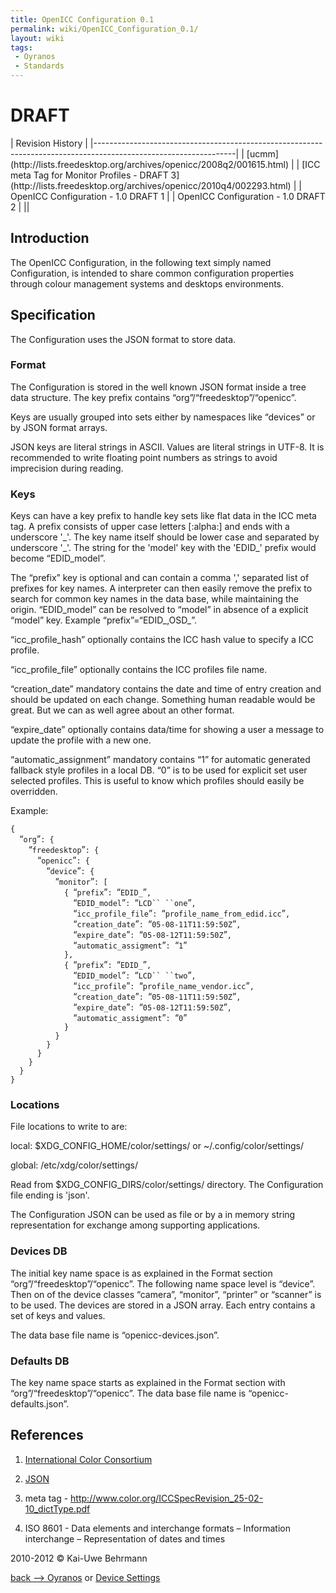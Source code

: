 ```yaml
---
title: OpenICC Configuration 0.1
permalink: wiki/OpenICC_Configuration_0.1/
layout: wiki
tags:
 - Oyranos
 - Standards
---
```


<h1>
DRAFT

</h1>
| Revision History                                                                                                |
|-----------------------------------------------------------------------------------------------------------------|
| [ucmm](http://lists.freedesktop.org/archives/openicc/2008q2/001615.html)                                        |
| [ICC meta Tag for Monitor Profiles - DRAFT 3](http://lists.freedesktop.org/archives/openicc/2010q4/002293.html) |
| OpenICC Configuration - 1.0 DRAFT 1                                                                             |
| OpenICC Configuration - 1.0 DRAFT 2                                                                             |
||

Introduction
------------

The OpenICC Configuration, in the following text simply named
Configuration, is intended to share common configuration properties
through colour management systems and desktops environments.

Specification
-------------

The Configuration uses the JSON format to store data.

### Format

The Configuration is stored in the well known JSON format inside a tree
data structure. The key prefix contains “org”/“freedesktop”/“openicc”.

Keys are usually grouped into sets either by namespaces like “devices”
or by JSON format arrays.

JSON keys are literal strings in ASCII. Values are literal strings in
UTF-8. It is recommended to write floating point numbers as strings to
avoid imprecision during reading.

### Keys

Keys can have a key prefix to handle key sets like flat data in the ICC
meta tag. A prefix consists of upper case letters \[:alpha:\] and ends
with a underscore '\_'. The key name itself should be lower case and
separated by underscore '\_'. The string for the 'model' key with the
'EDID\_' prefix would become “EDID\_model”.

The “prefix” key is optional and can contain a comma ',' separated list
of prefixes for key names. A interpreter can then easily remove the
prefix to search for common key names in the data base, while
maintaining the origin. “EDID\_model” can be resolved to “model” in
absence of a explicit “model” key. Example “prefix”=“EDID\_,OSD\_”.

“icc\_profile\_hash” optionally contains the ICC hash value to specify a
ICC profile.

“icc\_profile\_file” optionally contains the ICC profiles file name.

“creation\_date” mandatory contains the date and time of entry creation
and should be updated on each change. Something human readable would be
great. But we can as well agree about an other format.

“expire\_date” optionally contains data/time for showing a user a
message to update the profile with a new one.

“automatic\_assignment” mandatory contains “1” for automatic generated
fallback style profiles in a local DB. “0” is to be used for explicit
set user selected profiles. This is useful to know which profiles should
easily be overridden.

Example:

`{`  
`  `“`org`”`: {`  
`    `“`freedesktop`”`: {`  
`      `“`openicc`”`: {`  
`        `“`device`”`: {`  
`          `“`monitor`”`: [`  
`            { `“`prefix`”`: `“`EDID_`”`,`  
`              `“`EDID_model`”`: `“`LCD`` ``one`”`,`  
`              `“`icc_profile_file`”`: `“`profile_name_from_edid.icc`”`,`  
`              `“`creation_date`”`: `“`05-08-11T11:59:50Z`”`,`  
`              `“`expire_date`”`: `“`05-08-12T11:59:50Z`”`,`  
`              `“`automatic_assigment`”`: `“`1`”  
`            },`  
`            { `“`prefix`”`: `“`EDID_`”`,`  
`              `“`EDID_model`”`: `“`LCD`` ``two`”`,`  
`              `“`icc_profile`”`: `“`profile_name_vendor.icc`”`,`  
`              `“`creation_date`”`: `“`05-08-11T11:59:50Z`”`,`  
`              `“`expire_date`”`: `“`05-08-12T11:59:50Z`”`,`  
`              `“`automatic_assigment`”`: `“`0`”  
`            }`  
`          }`  
`        }`  
`      }`  
`    }`  
`  }`  
`}`

### Locations

File locations to write to are:

local: $XDG\_CONFIG\_HOME/color/settings/ or ~/.config/color/settings/

global: /etc/xdg/color/settings/

Read from $XDG\_CONFIG\_DIRS/color/settings/ directory. The
Configuration file ending is 'json'.

The Configuration JSON can be used as file or by a in memory string
representation for exchange among supporting applications.

### Devices DB

The initial key name space is as explained in the Format section
“org”/“freedesktop”/“openicc”. The following name space level is
“device”. Then on of the device classes “camera”, “monitor”, “printer”
or “scanner” is to be used. The devices are stored in a JSON array. Each
entry contains a set of keys and values.

The data base file name is “openicc-devices.json”.

### Defaults DB

The key name space starts as explained in the Format section with
“org”/“freedesktop”/“openicc”. The data base file name is
“openicc-defaults.json”.

References
----------

1. [International Color Consortium](http://www.color.org)

2. [JSON](http://www.json.org)

3. meta tag -
<http://www.color.org/ICCSpecRevision_25-02-10_dictType.pdf>

4. ISO 8601 - Data elements and interchange formats – Information
interchange – Representation of dates and times

2010-2012 © Kai-Uwe Behrmann

[back --&gt; Oyranos](/wiki/Oyranos "wikilink") or [Device
Settings](/wiki/Device_Settings "wikilink")
